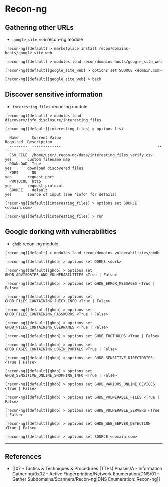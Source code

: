 # Recon-ng

## Gathering other URLs

- `google_site_web` recon-ng module

```
[recon-ng][default] > marketplace install recon/domains-hosts/google_site_web

[recon-ng][default] > modules load recon/domains-hosts/google_site_web

[recon-ng][default][google_site_web] > options set SOURCE <domain.com>

[recon-ng][default][google_site_web] > back
```

## Discover sensitive information

- `interesting_files` recon-ng module

```
[recon-ng][default] > modules load discovery/info_disclosure/interesting_files

[recon-ng][default][interesting_files] > options list

  Name      Current Value                                           Required  Description
  --------  -------------                                           --------  -----------
  CSV_FILE  /home/user/.recon-ng/data/interesting_files_verify.csv  yes       custom filename map
  DOWNLOAD  True                                                    yes       download discovered files
  PORT      80                                                      yes       request port
  PROTOCOL  http                                                    yes       request protocol
  SOURCE    default                                                 yes       source of input (see 'info' for details)

[recon-ng][default][interesting_files] > options set SOURCE <domain.com>

[recon-ng][default][interesting_files] > run
```

## Google dorking with vulnerabilities

- `ghdb` recon-ng module

```
[recon-ng][default] > modules load recon/domains-vulnerabilities/ghdb

[recon-ng][default][ghdb] > options set DORKS <dork>

[recon-ng][default][ghdb] > options set GHDB_ADVISORIES_AND_VULNERABILITIES <True | False>

[recon-ng][default][ghdb] > options set GHDB_ERROR_MESSAGES <True | False>

[recon-ng][default][ghdb] > options set GHDB_FILES_CONTAINING_JUICY_INFO <True | False>

[recon-ng][default][ghdb] > options set GHDB_FILES_CONTAINING_PASSWORDS <True | False>

[recon-ng][default][ghdb] > options set GHDB_FILES_CONTAINING_USERNAMES <True | False>

[recon-ng][default][ghdb] > options set GHDB_FOOTHOLDS <True | False>

[recon-ng][default][ghdb] > options set GHDB_PAGES_CONTAINING_LOGIN_PORTALS <True | False>

[recon-ng][default][ghdb] > options set GHDB_SENSITIVE_DIRECTORIES <True | False>

[recon-ng][default][ghdb] > options set GHDB_SENSITIVE_ONLINE_SHOPPING_INFO <True | False>

[recon-ng][default][ghdb] > options set GHDB_VARIOUS_ONLINE_DEVICES <True | False>

[recon-ng][default][ghdb] > options set GHDB_VULNERABLE_FILES <True | False> 

[recon-ng][default][ghdb] > options set GHDB_VULNERABLE_SERVERS <True | False>

[recon-ng][default][ghdb] > options set GHDB_WEB_SERVER_DETECTION <True | False>

[recon-ng][default][ghdb] > options set SOURCE <domain.com>
```

---
## References

- [[07 - Tactics & Techniques & Procedures (TTPs) Phases/A - Information Gathering/0x02 - Active Fingerprinting/Network Enumeration/DNS/01 - Gather Subdomains/Scanners/Recon-ng|DNS Enumeration: Recon-ng]]